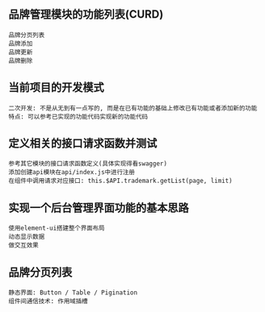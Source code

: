 ## 品牌管理模块的功能列表(CURD)
	品牌分页列表
	品牌添加
	品牌更新
	品牌删除

## 当前项目的开发模式
	二次开发: 不是从无到有一点写的, 而是在已有功能的基础上修改已有功能或者添加新的功能 
	特点: 可以参考已实现的功能代码实现新的功能代码


## 定义相关的接口请求函数并测试
	参考其它模块的接口请求函数定义(具体实现得看swagger)
	添加创建api模块在api/index.js中进行注册
	在组件中调用请求对应接口: this.$API.trademark.getList(page, limit)

## 实现一个后台管理界面功能的基本思路
	使用element-ui搭建整个界面布局
	动态显示数据
	做交互效果

## 品牌分页列表
	静态界面: Button / Table / Pigination
	组件间通信技术: 作用域插槽